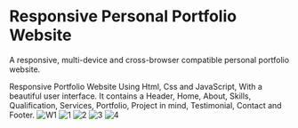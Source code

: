 # Responsive Personal Portfolio Website
A responsive, multi-device and cross-browser compatible personal portfolio website.

Responsive Portfolio Website Using Html, Css and JavaScript, With a beautiful user interface. It contains a Header, Home, About, Skills, Qualification, Services, Portfolio, Project in mind, Testimonial, Contact and Footer.
![W1](https://user-images.githubusercontent.com/78149480/138155870-7d658507-8f27-41fc-afd6-164c84963cb7.png)
![1](https://user-images.githubusercontent.com/78149480/141699281-c4cede4f-996f-4cc1-843e-1d0bbe0329ec.png)
![2](https://user-images.githubusercontent.com/78149480/141699282-9010868f-b618-4ba1-a36c-07cdcd5aa789.png)
![3](https://user-images.githubusercontent.com/78149480/141699283-96079d05-e9f2-425a-a87c-9385627aa885.png)
![4](https://user-images.githubusercontent.com/78149480/141699284-1ef83ac5-665f-4e3f-af3e-2d12097fed14.png)
